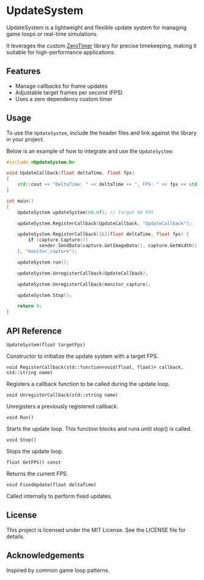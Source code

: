 # UpdateSystem

UpdateSystem is a lightweight and flexible update system for managing game loops or real-time simulations. 

It leverages the custom [ZeroTimer](https://github.com/stuxnet147/ZeroTimer) library for precise timekeeping, making it suitable for high-performance applications.

## Features

- Manage callbacks for frame updates
- Adjustable target frames per second (FPS)
- Uses a zero dependency custom timer

## Usage

To use the `UpdateSystem`, include the header files and link against the library in your project. 

Below is an example of how to integrate and use the `UpdateSystem`:

```cpp
#include <UpdateSystem.h>

void UpdateCallback(float deltaTime, float fps)
{
    std::cout << "DeltaTime: " << deltaTime << ", FPS: " << fps << std::endl;
}

int main()
{
    UpdateSystem updateSystem(60.0f); // Target 60 FPS

    updateSystem.RegisterCallback(UpdateCallback, "UpdateCallback");

    updateSystem.RegisterCallback([&](float deltaTime, float fps) {
        if (capture.Capture())
            sender.SendData(capture.GetImageData(), capture.GetWidth(), capture.GetHeight());
    }, "monitor_capture");

    updateSystem.run();

    updateSystem.UnregisterCallback(UpdateCallback);

    updateSystem.UnregisterCallback(monitor_capture);

    updateSystem.Stop();

    return 0;
}
```
## API Reference

`UpdateSystem(float targetFps)`

Constructor to initialize the update system with a target FPS.

`void RegisterCallback(std::function<void(float, float)> callback, std::string name)`

Registers a callback function to be called during the update loop.

`void UnregisterCallback(std::string name)`

Unregisters a previously registered callback.

`void Run()`

Starts the update loop. This function blocks and runs until stop() is called.

`void Stop()`

Stops the update loop.

`float GetFPS() const`

Returns the current FPS.

`void FixedUpdate(float deltaTime)`

Called internally to perform fixed updates.

## License
This project is licensed under the MIT License. See the LICENSE file for details.

## Acknowledgements
Inspired by common game loop patterns.
